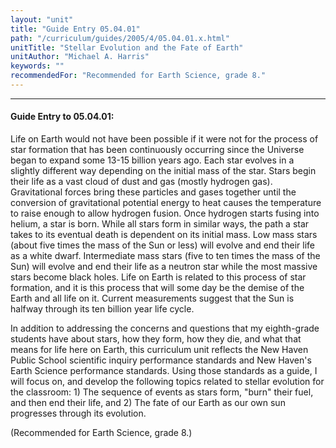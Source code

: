```yaml
---
layout: "unit"
title: "Guide Entry 05.04.01"
path: "/curriculum/guides/2005/4/05.04.01.x.html"
unitTitle: "Stellar Evolution and the Fate of Earth"
unitAuthor: "Michael A. Harris"
keywords: ""
recommendedFor: "Recommended for Earth Science, grade 8."
---
```

<body>
<hr/>
<h4>
Guide Entry to 05.04.01:
</h4>
<p>
Life on Earth would not have been possible if it were not for the process of star formation that has been continuously occurring since the Universe began to expand some 13-15 billion years ago. Each star evolves in a slightly different way depending on the initial mass of the star. Stars begin their life as a vast cloud of dust and gas (mostly hydrogen gas). Gravitational forces bring these particles and gases together until the conversion of gravitational potential energy to heat causes the temperature to raise enough to allow hydrogen fusion. Once hydrogen starts fusing into helium, a star is born. While all stars form in similar ways, the path a star takes to its eventual death is dependent on its initial mass. Low mass stars (about five times the mass of the Sun or less) will evolve and end their life as a white dwarf. Intermediate mass stars (five to ten times the mass of the Sun) will evolve and end their life as a neutron star while the most massive stars become black holes. Life on Earth is related to this process of star formation, and it is this process that will some day be the demise of the Earth and all life on it. Current measurements suggest that the Sun is halfway through its ten billion year life cycle.
</p>
<p>
In addition to addressing the concerns and questions that my eighth-grade students have about stars, how they form, how they die, and what that means for life here on Earth, this curriculum unit reflects the New Haven Public School scientific inquiry performance standards and New Haven's Earth Science performance standards. Using those standards as a guide, I will focus on, and develop the following topics related to stellar evolution for the classroom: 1) The sequence of events as stars form, "burn" their fuel, and then end their life, and 2) The fate of our Earth as our own sun progresses through its evolution.
</p>
<p>
(Recommended for Earth Science, grade 8.)
</p>
</body>